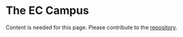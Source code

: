 # The EC Campus
Content is needed for this page. Please contribute to the [repository](https://github.com/HackerSpace-PESU/pesu-for-dummies).